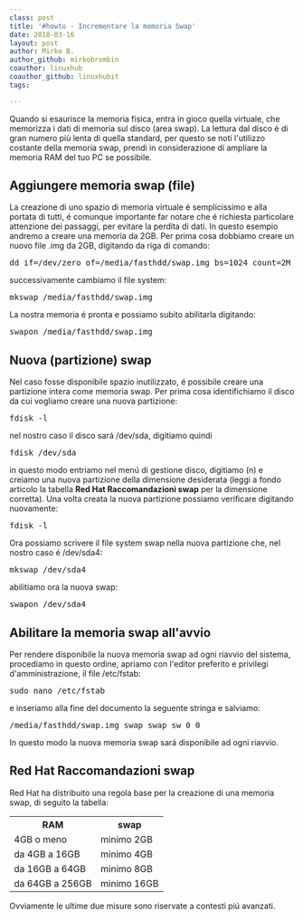 ```yaml
---
class: post
title: '#howto - Incrementare la memoria Swap'
date: 2018-03-16
layout: post
author: Mirko B.
author_github: mirkobrombin
coauthor: linuxhub
coauthor_github: linuxhubit
tags:

---
```

<p>Quando si esaurisce la memoria fisica, entra in gioco quella virtuale, che memorizza i dati di memoria sul disco (area swap). La lettura dal disco é di gran numero più lenta di quella standard, per questo se noti l'utilizzo costante della memoria swap,&nbsp;prendi in considerazione di ampliare la memoria RAM del tuo PC se possibile.</p><h2>Aggiungere memoria swap (file)</h2><p>La creazione di uno spazio di memoria virtuale é semplicissimo e alla portata di tutti, é comunque importante far notare che é richiesta particolare attenzione dei passaggi, per evitare la perdita di dati. In questo esempio andremo a creare una memoria da 2GB. Per prima cosa dobbiamo creare un nuovo file .img da 2GB, digitando da riga di comando:</p><pre>dd if=/dev/zero of=/media/fasthdd/swap.img bs=1024 count=2M</pre><p>successivamente cambiamo il file system:</p><pre>mkswap /media/fasthdd/swap.img</pre><p>La nostra memoria é pronta e possiamo subito abilitarla digitando:</p><pre>swapon /media/fasthdd/swap.img</pre><h2>Nuova (partizione) swap</h2><p>Nel caso fosse disponibile spazio inutilizzato, é possibile creare una partizione intera come memoria swap. Per prima cosa identifichiamo il disco da cui vogliamo creare una nuova partizione:</p><pre>fdisk -l</pre><p>nel nostro caso il disco sará /dev/sda, digitiamo quindi</p><pre>fdisk /dev/sda</pre><p>in questo modo entriamo nel menú di gestione disco, digitiamo (n) e creiamo una nuova partizione della dimensione desiderata (leggi a fondo articolo la tabella <strong>Red Hat Raccomandazioni swap</strong> per la dimensione corretta). Una volta creata la nuova partizione possiamo verificare digitando nuovamente:</p><pre>fdisk -l</pre><p>Ora possiamo scrivere il file system swap nella nuova partizione che, nel nostro caso é /dev/sda4:</p><pre>mkswap /dev/sda4</pre><p>abilitiamo ora la nuova swap:</p><pre>swapon /dev/sda4</pre><h2>Abilitare la memoria swap all'avvio</h2><p>Per rendere disponibile la nuova memoria swap ad ogni riavvio del sistema, procediamo in questo ordine, apriamo con l'editor preferito e privilegi d'amministrazione, il file /etc/fstab:</p><pre>sudo nano /etc/fstab</pre><p>e inseriamo alla fine del documento la seguente stringa e salviamo:</p><pre>/media/fasthdd/swap.img swap swap sw 0 0</pre><p>In questo modo la nuova memoria swap sará disponibile ad ogni riavvio.</p><h2>Red Hat Raccomandazioni swap</h2><p>Red Hat ha distribuito una regola base per la creazione di una memoria swap, di seguito la tabella:</p><table>	<tbody>		<tr>			<th>RAM</th>			<th>swap</th>		</tr>		<tr>			<td>4GB o meno</td>			<td>minimo 2GB</td>		</tr>		<tr>			<td>da 4GB a 16GB</td>			<td>minimo 4GB</td>		</tr>		<tr>			<td>da 16GB a 64GB</td>			<td>minimo 8GB</td>		</tr>		<tr>			<td>da 64GB a 256GB</td>			<td>minimo 16GB</td>		</tr>	</tbody></table><p>Ovviamente le ultime due misure sono riservate a contesti piú avanzati.</p>